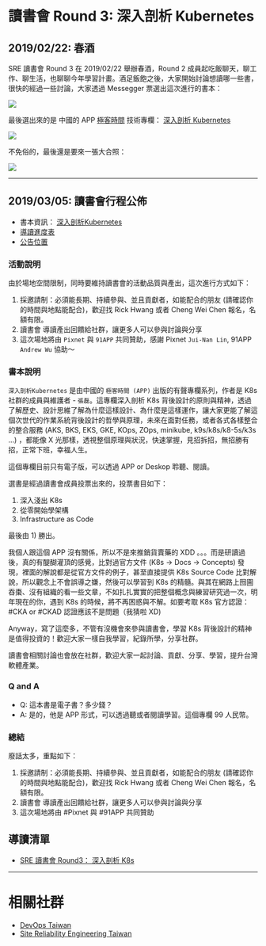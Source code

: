 
# 讀書會 Round 3: 深入剖析 Kubernetes

## 2019/02/22: 春酒

SRE 讀書會 Round 3 在 2019/02/22 舉辦春酒，Round 2 成員起吃飯聊天，聊工作、聊生活，也聊聊今年學習計畫。酒足飯飽之後，大家開始討論想讀哪一些書，很快的經過一些討論，大家透過 Messegger 票選出這次進行的書本：

![](/act/03_K8s/20190222_vote.png)

最後選出來的是 中國的 APP [極客時間](https://time.geekbang.org/) 技術專欄： [深入剖析 Kubernetes](https://time.geekbang.org/column/intro/116)

![](/act/03_K8s/20190222_deep-dive-k8s.png)


不免俗的，最後還是要來一張大合照：

![](/act/03_K8s/20190222_members.jpg)


---
## 2019/03/05: 讀書會行程公佈

* 書本資訊： [深入剖析Kubernetes](https://time.geekbang.org/column/116)
* [導讀進度表](https://docs.google.com/spreadsheets/d/1s9c_FrtAcbpdJfLPkWk9jkyGYEeDe-cZ0m1J5MTmCUk/edit#gid=0)
* [公告位置](https://www.facebook.com/groups/sre.taiwan/permalink/1267523693413532/)


### 活動說明

由於場地空間限制，同時要維持讀書會的活動品質與產出，這次進行方式如下：
1. 採邀請制：必須能長期、持續參與、並且貢獻者，如能配合的朋友 (請確認你的時間與地點能配合)，歡迎找 Rick Hwang 或者 Cheng Wei Chen 報名，名額有限。
2. 讀書會 導讀產出回饋給社群，讓更多人可以參與討論與分享
3. 這次場地將由 `Pixnet` 與 `91APP` 共同贊助，感謝 Pixnet `Jui-Nan Lin`, 91APP `Andrew Wu` 協助～


### 書本說明

`深入剖析Kubernetes` 是由中國的 `極客時間 (APP)` 出版的有聲專欄系列，作者是 K8s 社群的成員與維護者 - `張磊`。這專欄深入剖析 K8s 背後設計的原則與精神，透過了解歷史、設計思維了解為什麼這樣設計、為什麼是這樣運作，讓大家更能了解這個次世代的作業系統背後設計的哲學與原理，未來在面對任務，或者各式各樣整合的整合服務 (AKS, BKS, EKS, GKE, KOps, ZOps, minikube, k9s/k8s/k8-5s/k3s ...) ，都能像 X 光那樣，透視整個原理與狀況，快速掌握，見招拆招，無招勝有招，正常下班，幸福人生。

這個專欄目前只有電子版，可以透過 APP or Deskop 聆聽、閱讀。


選書是經過讀書會成員投票出來的，投票書目如下：

1. 深入淺出 K8s
2. 從零開始學架構
3. Infrastructure as Code

最後由 1) 勝出。


我個人跟這個 APP 沒有關係，所以不是來推銷貨賣藥的 XDD 。。。而是研讀過後，真的有醍醐灌頂的感覺，比對過官方文件 (K8s -> Docs -> Concepts) 發現，裡面的解說都是從官方文件的例子，甚至直接提供 K8s Source Code 比對解說，所以觀念上不會誤導之嫌，然後可以學習到 K8s 的精髓。與其在網路上囫圇吞棗、沒有組織的看一些文章，不如扎扎實實的把整個概念與練習研究過一次，明年現在的你，遇到 K8s 的時候，將不再困惑與不解。如要考取 K8s 官方認證：#CKA or #CKAD 認證應該不是問題（我猜啦 XD)


Anyway，寫了這麼多，不管有沒機會來參與讀書會，學習 K8s 背後設計的精神是值得投資的！歡迎大家一樣自我學習，紀錄所學，分享社群。

讀書會相關討論也會放在社群，歡迎大家一起討論、貢獻、分享、學習，提升台灣軟體產業。


### Q and A

* Q: 這本書是電子書？多少錢？
* A: 是的，他是 APP 形式，可以透過聽或者閱讀學習。這個專欄 99 人民幣。


### 總結

廢話太多，重點如下：

1. 採邀請制：必須能長期、持續參與、並且貢獻者，如能配合的朋友 (請確認你的時間與地點能配合)，歡迎找 Rick Hwang 或者 Cheng Wei Chen 報名，名額有限。
2. 讀書會 導讀產出回饋給社群，讓更多人可以參與討論與分享
3. 這次場地將由 #Pixnet 與 #91APP 共同贊助


## 導讀清單

* [SRE 讀書會 Round3： 深入剖析 K8s](https://drive.google.com/open?id=1s9c_FrtAcbpdJfLPkWk9jkyGYEeDe-cZ0m1J5MTmCUk)



---
# 相關社群

* [DevOps Taiwan](https://www.facebook.com/groups/DevOpsTaiwan/)
* [Site Reliability Engineering Taiwan](https://www.facebook.com/groups/sre.taiwan/)


